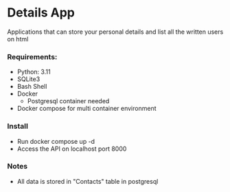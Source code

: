 # Details App

Applications that can store your personal details and list all the written users on html

### Requirements:

- Python: 3.11
- SQLite3
- Bash Shell
- Docker
    - Postgresql container needed
- Docker compose for multi container environment


### Install

- Run docker compose up -d
- Access the API on localhost port 8000


### Notes
- All data is stored in "Contacts" table in postgresql

